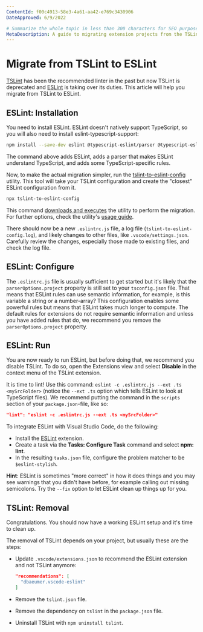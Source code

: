 ```yaml
---
ContentId: f00c4913-58e3-4a61-aa42-e769c3430906
DateApproved: 6/9/2022

# Summarize the whole topic in less than 300 characters for SEO purpose
MetaDescription: A guide to migrating extension projects from the TSLint linter to ESLint.
---
```

# Migrate from TSLint to ESLint

[TSLint](https://palantir.github.io/tslint/) has been the recommended linter in the past but now TSLint is deprecated and [ESLint](https://eslint.org/) is taking over its duties. This article will help you migrate from TSLint to ESLint.

## ESLint: Installation

You need to install ESLint. ESLint doesn't natively support TypeScript, so you will also need to install eslint-typescript-support:

```bash
npm install --save-dev eslint @typescript-eslint/parser @typescript-eslint/eslint-plugin
```

The command above adds ESLint, adds a parser that makes ESLint understand TypeScript, and adds some TypeScript-specific rules.

Now, to make the actual migration simpler, run the [tslint-to-eslint-config](https://github.com/typescript-eslint/tslint-to-eslint-config) utility. This tool will take your TSLint configuration and create the "closest" ESLint configuration from it.

```bash
npx tslint-to-eslint-config
```

This command [downloads and executes](https://www.npmjs.com/package/npx) the utility to perform the migration. For further options, check the utility's [usage guide](https://github.com/typescript-eslint/tslint-to-eslint-config#usage).

There should now be a new `.eslintrc.js` file, a log file (`tslint-to-eslint-config.log`), and likely changes to other files, like `.vscode/settings.json`. Carefully review the changes, especially those made to existing files, and check the log file.

## ESLint: Configure

The `.eslintrc.js` file is usually sufficient to get started but it's likely that the `parserOptions.project` property is still set to your `tsconfig.json` file. That means that ESLint rules can use semantic information, for example, is this variable a string or a number-array? This configuration enables some powerful rules but means that ESLint takes much longer to compute. The default rules for extensions do not require semantic information and unless you have added rules that do, we recommend you remove the `parserOptions.project` property.

## ESLint: Run

You are now ready to run ESLint, but before doing that, we recommend you disable TSLint. To do so, open the Extensions view and select **Disable** in the context menu of the TSLint extension.

It is time to lint! Use this command: `eslint -c .eslintrc.js --ext .ts <mySrcFolder>` (notice the `--ext .ts` option which tells ESLint to look at TypeScript files). We recommend putting the command in the `scripts` section of your `package.json`-file, like so:

```json
"lint": "eslint -c .eslintrc.js --ext .ts <mySrcFolder>"
```

To integrate ESLint with Visual Studio Code, do the following:

* Install the [ESLint](https://marketplace.visualstudio.com/items?itemName=dbaeumer.vscode-eslint) extension.
* Create a task via the **Tasks: Configure Task** command and select **npm: lint**.
* In the resulting `tasks.json` file, configure the problem matcher to be `$eslint-stylish`.

**Hint**: ESLint is sometimes "more correct" in how it does things and you may see warnings that you didn't have before, for example calling out missing semicolons. Try the `--fix` option to let ESLint clean up things up for you.

## TSLint: Removal

Congratulations. You should now have a working ESLint setup and it's time to clean up.

The removal of TSLint depends on your project, but usually these are the steps:

* Update `.vscode/extensions.json` to recommend the ESLint extension and not TSLint anymore:

  ```json
  "recommendations": [
    "dbaeumer.vscode-eslint"
  ]
  ```

* Remove the `tslint.json` file.
* Remove the dependency on `tslint` in the `package.json` file.
* Uninstall TSLint with `npm uninstall tslint`.
